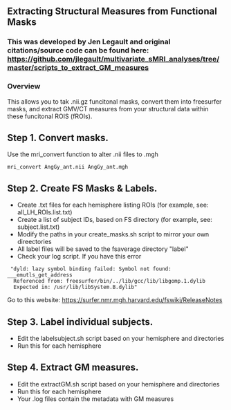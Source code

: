 ## Extracting Structural Measures from Functional Masks
### This was developed by Jen Legault and original citations/source code can be found here: https://github.com/jlegault/multivariate_sMRI_analyses/tree/master/scripts_to_extract_GM_measures

### Overview
This allows you to tak .nii.gz funcitonal masks, convert them into freesurfer masks, and extract GMV/CT measures from your structural data within these funcitonal ROIS (fROIs).

## Step 1. Convert masks.
Use the mri_convert function to alter .nii files to .mgh

```mri_convert AngGy_ant.nii AngGy_ant.mgh```

## Step 2. Create FS Masks & Labels.
- Create .txt files for each hemisphere listing ROIs (for example, see: all_LH_ROIs.list.txt)
- Create a list of subject IDs, based on FS directory (for example, see: subject.list.txt)
- Modify the paths in your create_masks.sh script to mirror your own direectories
- All label files will be saved to the fsaverage directory "label"
- Check your log script. If you have this error 
```
 "dyld: lazy symbol binding failed: Symbol not found: ___emutls_get_address
  Referenced from: freesurfer/bin/../lib/gcc/lib/libgomp.1.dylib
  Expected in: /usr/lib/libSystem.B.dylib"
  ```
  Go to this website: https://surfer.nmr.mgh.harvard.edu/fswiki/ReleaseNotes

## Step 3. Label individual subjects.
- Edit the labelsubject.sh script based on your hemisphere and directories
- Run this for each hemisphere

## Step 4. Extract GM measures. 
- Edit the extractGM.sh script based on your hemisphere and directories
- Run this for each hemisphere
- Your .log files contain the metadata with GM measures
